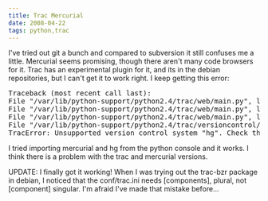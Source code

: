 ```yaml
---
title: Trac Mercurial
date: 2008-04-22
tags: python,trac
---
```

I've tried out git a bunch and compared to subversion it still confuses me a little. Mercurial seems promising, though there aren't many code browsers for it. Trac has an experimental plugin for it, and its in the debian repositories, but I can't get it to work right. I keep getting this error:

<pre class="sh_sh">Traceback (most recent call last):
File "/var/lib/python-support/python2.4/trac/web/main.py", line 406, in dispatch_request    dispatcher.dispatch(req)
File "/var/lib/python-support/python2.4/trac/web/main.py", line 191, in dispatch    chosen_handler = self._pre_process_request(req, chosen_handler)
File "/var/lib/python-support/python2.4/trac/web/main.py", line 263, in _pre_process_request    chosen_handler = f.pre_process_request(req, chosen_handler)  File "/var/lib/python-support/python2.4/trac/versioncontrol/api.py", line 73, in pre_process_request    self.get_repository(req.authname).sync()
File "/var/lib/python-support/python2.4/trac/versioncontrol/api.py", line 91, in get_repository    raise TracError('Unsupported version control system "%s". '
TracError: Unsupported version control system "hg". Check that the Python bindings for "hg" are correctly installed.</pre>
I tried importing mercurial and hg from the python console and it works. I think there is a problem with the trac and mercurial versions.

UPDATE: I finally got it working! When I was trying out the trac-bzr package in debian, I noticed that the conf/trac.ini needs [components], plural, not [component] singular. I'm afraid I've made that mistake before...

